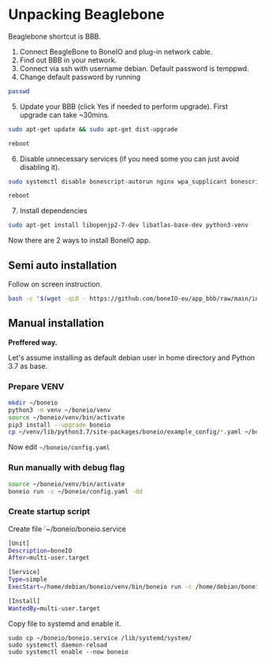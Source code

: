 # Unpacking Beaglebone

Beaglebone shortcut is BBB.

1. Connect BeagleBone to BoneIO and plug-in network cable.
2. Find out BBB in your network.
3. Connect via ssh with username debian. Default password is temppwd.
4. Change default password by running

```bash
passwd
```

5. Update your BBB (click Yes if needed to perform upgrade). First upgrade can take ~30mins.

```bash
sudo apt-get update && sudo apt-get dist-upgrade
```

```bash
reboot
```

6. Disable unnecessary services (if you need some you can just avoid disabling it).

```bash
sudo systemctl disable bonescript-autorun nginx wpa_supplicant bonescript.socket cloud9.socket cryptsetup.target
```

```bash
reboot
```

7. Install dependencies

```bash
sudo apt-get install libopenjp2-7-dev libatlas-base-dev python3-venv
```

Now there are 2 ways to install BoneIO app.

## Semi auto installation

Follow on screen instruction.

```bash
bash -c "$(wget -qLO - https://github.com/boneIO-eu/app_bbb/raw/main/install_script.sh)"
```

## Manual installation

**Preffered way.**

Let's assume installing as default debian user in home directory and Python 3.7 as base.

### Prepare VENV

```bash
mkdir ~/boneio
python3 -m venv ~/boneio/venv
source ~/boneio/venv/bin/activate
pip3 install --upgrade boneio
cp ~/venv/lib/python3.7/site-packages/boneio/example_config/*.yaml ~/boneio/
```

Now edit `~/boneio/config.yaml`

### Run manually with debug flag

```bash
source ~/boneio/venv/bin/activate
boneio run -c ~/boneio/config.yaml -dd
```

### Create startup script

Create file `~/boneio/boneio.service

```bash
[Unit]
Description=boneIO
After=multi-user.target

[Service]
Type=simple
ExecStart=/home/debian/boneio/venv/bin/boneio run -c /home/debian/boneio/config.yaml

[Install]
WantedBy=multi-user.target
```

Copy file to systemd and enable it.

```
sudo cp ~/boneio/boneio.service /lib/systemd/system/
sudo systemctl daemon-reload
sudo systemctl enable --now boneio
```
